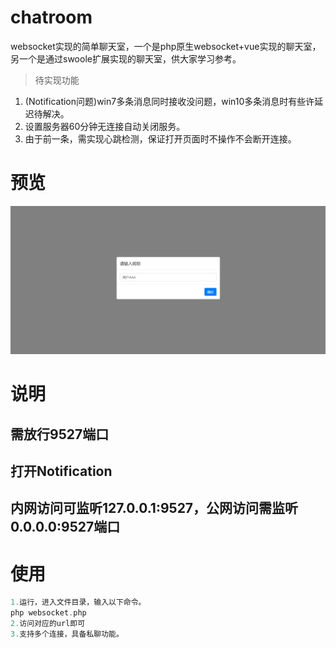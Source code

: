 # chatroom
websocket实现的简单聊天室，一个是php原生websocket+vue实现的聊天室，另一个是通过swoole扩展实现的聊天室，供大家学习参考。
> 待实现功能

1. (Notification问题)win7多条消息同时接收没问题，win10多条消息时有些许延迟待解决。
1. 设置服务器60分钟无连接自动关闭服务。
1. 由于前一条，需实现心跳检测，保证打开页面时不操作不会断开连接。

# 预览

![](./chatroom.gif)

# 说明

## 需放行9527端口

## 打开Notification

## 内网访问可监听127.0.0.1:9527，公网访问需监听0.0.0.0:9527端口

# 使用

```php
1.运行，进入文件目录，输入以下命令。
php websocket.php
2.访问对应的url即可
3.支持多个连接，具备私聊功能。
```

